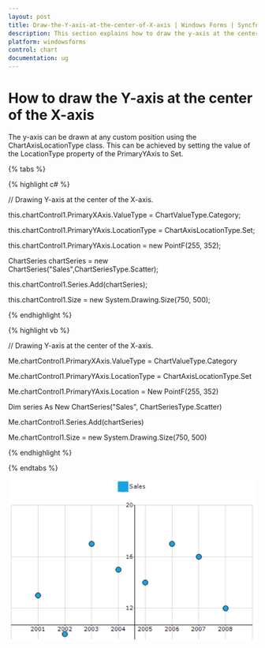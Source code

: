 ```yaml
---
layout: post
title: Draw-the-Y-axis-at-the-center-of-X-axis | Windows Forms | Syncfusion
description: This section explains how to draw the y-axis at the center of the x-axis or any custom position on the chart axis.
platform: windowsforms
control: chart
documentation: ug
---
```


# How to draw the Y-axis at the center of the X-axis

The y-axis can be drawn at any custom position using the ChartAxisLocationType class. This can be achieved by setting the value of the LocationType property of the PrimaryYAxis to Set.

{% tabs %}

{% highlight c# %}

// Drawing Y-axis at the center of the X-axis.

this.chartControl1.PrimaryXAxis.ValueType = ChartValueType.Category;

this.chartControl1.PrimaryYAxis.LocationType = ChartAxisLocationType.Set;

this.chartControl1.PrimaryYAxis.Location = new PointF(255, 352);

ChartSeries chartSeries = new ChartSeries("Sales",ChartSeriesType.Scatter);

this.chartControl1.Series.Add(chartSeries);

this.chartControl1.Size = new System.Drawing.Size(750, 500);

{% endhighlight %}

{% highlight vb %}

// Drawing Y-axis at the center of the X-axis.

Me.chartControl1.PrimaryXAxis.ValueType = ChartValueType.Category

Me.chartControl1.PrimaryYAxis.LocationType = ChartAxisLocationType.Set

Me.chartControl1.PrimaryYAxis.Location = New PointF(255, 352)

Dim series As New ChartSeries("Sales", ChartSeriesType.Scatter)

Me.chartControl1.Series.Add(chartSeries)

Me.chartControl1.Size = new System.Drawing.Size(750, 500)   

{% endhighlight %}

{% endtabs %}	

![Chart Axes](How-to-draw-the-Y-axis-at-the-center-of-the-X-axis_images/How-to-draw-the-Y-axis-at-the-center-of-the-X-axis-image.png)